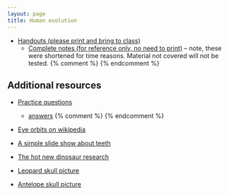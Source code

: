 ```yaml
---
layout: page
title: Human evolution
---
```


* [Handouts (please print and bring to class)](/materials/humans.handouts.pdf)
  * [Complete notes (for reference only, no need to print)](/materials/humans.complete.pdf) – note, these were shortened for time reasons. Material not covered will not be tested.
{% comment %} 
{% endcomment %} 

## Additional resources

* [Practice questions](primate_ques.html)
	* [answers](primate_ans.html)
{% comment %} 
{% endcomment %} 

* [Eye orbits on wikipedia](https://en.wikipedia.org/wiki/Orbit_(anatomy))

* [A simple slide show about teeth](https://www.slideshare.net/SECBIO/teeth-28068645)

* [The hot new dinosaur research](https://www.sciencedaily.com/releases/2018/04/180426130043.htm)

* [Leopard skull picture](https://upload.wikimedia.org/wikipedia/commons/thumb/d/da/SL_skull_4.JPG/1024px-SL_skull_4.JPG)

* [Antelope skull picture](https://upload.wikimedia.org/wikipedia/commons/thumb/6/6a/Cervus_elaphus_male_01_MWNH_692.jpg/1024px-Cervus_elaphus_male_01_MWNH_692.jpg)

